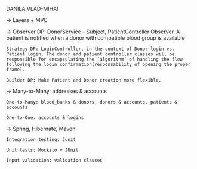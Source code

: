 DANILA VLAD-MIHAI

-> 	Layers + MVC

->	Observer DP: DonorService - Subject, PatientController Observer. A patient is notified when a donor with compatible blood group is available
	
	Strategy DP: LoginController, in the context of Donor login vs. Patient login; The donor and patient controller classes will be responsible for encapsulating the ‘algorithm’ of handling the flow following the login confirmation(responsability of opening the proper frame).
	
	Builder DP: Make Patient and Donor creation more flexible.

->	Many-to-Many: addresses & accounts

	One-to-Many: blood_banks & donors, donors & accounts, patients & accounts
	
	One-to-One: accounts & logins
	
->	Spring, Hibernate, Maven

	Integration testing: Junit
	
	Unit tests: Mockito + JUnit
	
	Input validation: validation classes
	
	
	
